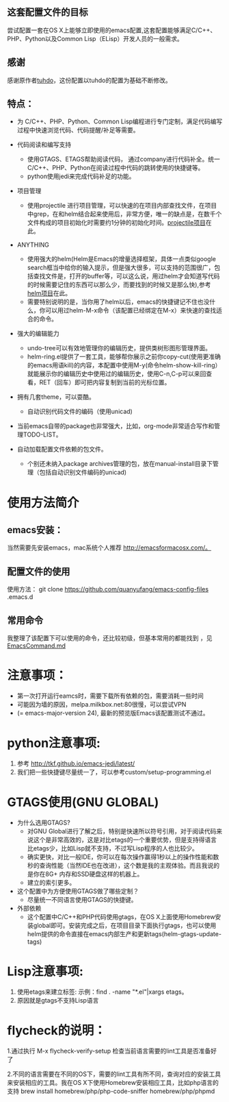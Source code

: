 ## 这套配置文件的目标
尝试配置一套在OS X上能够立即使用的emacs配置,这套配置能够满足C/C++、PHP、Python以及Common Lisp（ELisp）开发人员的一般需求。

## 感谢
感谢原作者[tuhdo](https://github.com/tuhdo "")，这份配置以tuhdo的配置为基础不断修改。

## 特点：
* 为 C/C++、PHP、Python、Common Lisp编程进行专门定制，满足代码编写过程中快速浏览代码、代码提醒/补足等需要。
* 代码阅读和编写支持
    * 使用GTAGS、ETAGS帮助阅读代码， 通过company进行代码补全。统一C/C++、PHP、Python在阅读过程中代码的跳转使用的快捷键等。
    * python使用jedi来完成代码补足的功能。 
* 项目管理
    * 使用projectile 进行项目管理，可以快速的在项目内部查找文件，在项目中grep，在和helm结合起来使用后，非常方便，唯一的缺点是，在数千个文件构成的项目初始化时需要约1分钟的初始化时间。[projectile项目](https://github.com/bbatsov/projectile "")在此。
* ANYTHING
    * 使用强大的helm(Helm是Emacs的增量选择框架，具体一点类似google search框当中给你的输入提示，但是强大很多，可以支持的范围很广，包括查找文件是，打开的buffer等，可以这么说，用过helm才会知道写代码的时候需要记住的东西可以那么少，而要找到的时候又是那么快),参考[helm项目](https://emacs-helm.github.io/helm/ "")在此。
    * 需要特别说明的是，当你用了helm以后，emacs的快捷键记不住也没什么，你可以用过helm-M-x命令（该配置已经绑定在M-x）来快速的查找适合的命令。

* 强大的编辑能力
    * undo-tree可以有效地管理你的编辑历史，提供类树形图形管理界面。
    * helm-ring.el提供了一套工具，能够帮你展示之前你copy-cut(使用更准确的emacs用语kill)的内容，本配置中使用M-y(命令helm-show-kill-ring）就能展示你的编辑历史中使用过的编辑历史，使用C-n,C-p可以来回查看，RET（回车）即可把内容复制到当前的光标位置。
* 拥有几套theme，可以耍酷。
    * 自动识别代码文件的编码（使用unicad)
* 当前emacs自带的package也非常强大，比如，org-mode非常适合写作和管理TODO-LIST。
* 自动加载配置文件依赖的包文件。
    * 个别还未纳入package archives管理的包，放在manual-install目录下管理（包括自动识别文件编码的unicad)


# 使用方法简介
## emacs安装：
当然需要先安装emacs，mac系统个人推荐 http://emacsformacosx.com/。

## 配置文件的使用
使用方法：
git clone https://github.com/quanyufang/emacs-config-files .emacs.d

## 常用命令
我整理了该配置下可以使用的命令，还比较初级，但基本常用的都能找到 ，见  [EmacsCommand.md](https://github.com/quanyufang/emacs-config-files/blob/master/EmacsCommand.md "")

# 注意事项：
* 第一次打开运行eamcs时，需要下载所有依赖的包，需要消耗一些时间
* 可能因为墙的原因，melpa.milkbox.net:80很慢，可以尝试VPN
* (= emacs-major-version 24), 最新的预览版Emacs该配置测试不通过。


# python注意事项:
1. 参考 http://tkf.github.io/emacs-jedi/latest/ 
2. 我们把一些快捷键尽量统一了，可以参考custom/setup-programming.el

# GTAGS使用(GNU GLOBAL)
* 为什么选用GTAGS?
    * 对GNU Global进行了解之后，特别是快速所以符号引用，对于阅读代码来说这个是非常高效的，这是对比etags的一个重要优势，但是支持得语言比etags少，比如Lisp就不支持，不过写Lisp程序的人也比较少。
    * 确实更快，对比一般IDE，你可以在每次操作赢得1秒以上的操作性能和数秒的查询性能（当然IDE也在改进），这个数是我的主观体验。而且我说的是你在8G+ 内存和SSD硬盘这样的机器上。
    * 建立的索引更多。
* 这个配置中为方便使用GTAGS做了哪些定制？
    * 尽量统一不同语言使用GTAGS的快捷键。
* 外部依赖
    * 这个配置中C/C++和PHP代码使用gtags，在OS X上面使用Homebrew安装global即可。安装完成之后，在项目目录下面执行gtags，也可以使用helm提供的命令直接在emacs内部生产和更新tags(helm-gtags-update-tags)


# Lisp注意事项:
1. 使用etags来建立标签: 
示例：find . -name "*.el"|xargs etags。
2. 原因就是gtags不支持Lisp语言


# flycheck的说明：

1.通过执行 M-x flycheck-verify-setup 检查当前语言需要的lint工具是否准备好了

2.不同的语言需要在不同的OS下，需要的lint工具有所不同，查询对应的安装工具来安装相应的工具。我在OS X下使用Homebrew安装相应工具，比如php语言的支持
brew install homebrew/php/php-code-sniffer homebrew/php/phpmd
